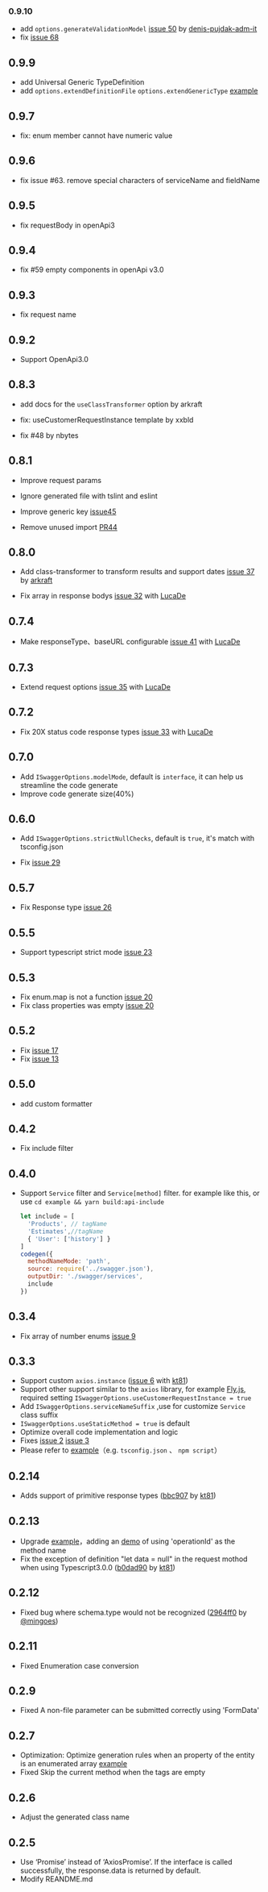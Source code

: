 
### 0.9.10

- add `options.generateValidationModel` [issue 50](https://github.com/Manweill/swagger-axios-codegen/issues/50) by [denis-pujdak-adm-it](https://github.com/denis-pujdak-adm-it)
- fix [issue 68](https://github.com/Manweill/swagger-axios-codegen/issues/68)


## 0.9.9

- add Universal Generic TypeDefinition
- add 
  `options.extendDefinitionFile`
  `options.extendGenericType`
  [example](./example/swagger/codegen.js)

## 0.9.7

- fix: enum member cannot have numeric value

## 0.9.6

- fix issue #63. remove special characters of serviceName and fieldName

## 0.9.5

- fix requestBody in openApi3

## 0.9.4

- fix #59 empty components in openApi v3.0

## 0.9.3

- fix request name

## 0.9.2

- Support OpenApi3.0

## 0.8.3

- add docs for the `useClassTransformer` option by arkraft

- fix: useCustomerRequestInstance template by xxbld

- fix #48 by nbytes


## 0.8.1

- Improve request params

- Ignore generated file with tslint and eslint

- Improve generic key [issue45](https://github.com/Manweill/swagger-axios-codegen/issues/45)

- Remove unused import [PR44](https://github.com/Manweill/swagger-axios-codegen/pull/44)

## 0.8.0

- Add class-transformer to transform results and support dates [issue 37](https://github.com/Manweill/swagger-axios-codegen/issues/40) by [arkraft](https://github.com/arkraft)

- Fix array in response bodys [issue 32](https://github.com/Manweill/swagger-axios-codegen/issues/32) with [LucaDe](https://github.com/LucaDe)

## 0.7.4

- Make responseType、baseURL configurable [issue 41](https://github.com/Manweill/swagger-axios-codegen/issues/40) with [LucaDe](https://github.com/LucaDe)

## 0.7.3 

- Extend request options [issue 35](https://github.com/Manweill/swagger-axios-codegen/issues/35) with [LucaDe](https://github.com/LucaDe)

## 0.7.2

- Fix 20X status code response types  [issue 33](https://github.com/Manweill/swagger-axios-codegen/issues/33) with [LucaDe](https://github.com/LucaDe)

## 0.7.0

- Add `ISwaggerOptions.modelMode`, default is `interface`, it can help us streamline the code generate
- Improve code generate size(40%)

## 0.6.0

- Add `ISwaggerOptions.strictNullChecks`, default is `true`, it's match with tsconfig.json

- Fix [issue 29](https://github.com/Manweill/swagger-axios-codegen/issues/29)

## 0.5.7

- Fix Response type [issue 26](https://github.com/Manweill/swagger-axios-codegen/issues/26)

## 0.5.5

- Support typescript strict mode [issue 23](https://github.com/Manweill/swagger-axios-codegen/issues/23)

## 0.5.3

- Fix enum.map is not a function [issue 20](https://github.com/Manweill/swagger-axios-codegen/issues/17)
- Fix class properties was empty [issue 20](https://github.com/Manweill/swagger-axios-codegen/issues/20)

## 0.5.2

- Fix [issue 17](https://github.com/Manweill/swagger-axios-codegen/issues/17)
- Fix [issue 13](https://github.com/Manweill/swagger-axios-codegen/issues/13)

## 0.5.0

- add custom formatter

## 0.4.2

- Fix include filter

## 0.4.0

- Support `Service` filter and `Service[method]` filter. for example like this, or use `cd example && yarn build:api-include`
  ```js
  let include = [
    'Products', // tagName
    'Estimates',//tagName
    { 'User': ['history'] }
  ]
  codegen({
    methodNameMode: 'path',
    source: require('../swagger.json'),
    outputDir: './swagger/services',
    include
  })
  ```


## 0.3.4

- Fix array of number enums [issue 9](https://github.com/Manweill/swagger-axios-codegen/issues/9)

## 0.3.3

- Support custom `axios.instance` ([issue 6](https://github.com/Manweill/swagger-axios-codegen/issues/6) with [kt81](https://github.com/kt81))
- Support other support similar to the `axios` library, for example [Fly.js](https://github.com/wendux/fly), required setting `ISwaggerOptions.useCustomerRequestInstance = true`
- Add `ISwaggerOptions.serviceNameSuffix` ,use for customize `Service` class suffix
- `ISwaggerOptions.useStaticMethod = true` is default
- Optimize overall code implementation and logic
- Fixes [issue 2](https://github.com/Manweill/swagger-axios-codegen/issues/2) [issue 3](https://github.com/Manweill/swagger-axios-codegen/issues/3)
- Please refer to [example](./example/swagger.operationId.json)（e.g. `tsconfig.json` 、 `npm script`）


## 0.2.14

- Adds support of primitive response types ([bbc907](https://github.com/Manweill/swagger-axios-codegen/commit/bbc9072a634a996beab19e1a8fd58ea52b8d09d7) by [kt81](https://github.com/Manweill/swagger-axios-codegen/commits?author=kt81))

## 0.2.13

- Upgrade [example](./example)，adding an [demo](./example/swagger.operationId.json) of using 'operationId' as the method name
- Fix the exception of definition "let data = null" in the request mothod when using Typescript3.0.0 ([b0dad90](https://github.com/Manweill/swagger-axios-codegen/commit/b0dad90d96e3c9d6c4f033c6ad8adcf4c1bf0b2d) by [kt81](https://github.com/Manweill/swagger-axios-codegen/commits?author=kt81))

## 0.2.12

- Fixed bug where schema.type would not be recognized ([2964ff0](https://github.com/Manweill/swagger-axios-codegen/pull/1) by [@mingoes](https://github.com/mingoes))

## 0.2.11

- Fixed Enumeration case conversion

## 0.2.9

- Fixed A non-file parameter can be submitted correctly using  'FormData'

## 0.2.7

- Optimization: Optimize generation rules when an property of the entity is an enumerated array [example](./example/swagger.enumArray.json)
- Fixed Skip the current method when the tags are empty

## 0.2.6

- Adjust the generated class name

## 0.2.5

- Use ‘Promise’ instead of ‘AxiosPromise’. If the interface is called successfully, the response.data is returned by default. 
- Modify REANDME.md
